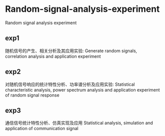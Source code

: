 # Random-signal-analysis-experiment
Random signal analysis experiment

## exp1

随机信号的产生、相关分析及其应用实验:
Generate random signals, correlation analysis and application experiment


## exp2

对随机信号响应的统计特性分析、功率谱分析及应用实验: 
Statistical characteristic analysis, power spectrum analysis and application experiment of random signal response

## exp3 

通信信号统计特性分析、仿真实现及应用
Statistical analysis, simulation and application of communication signal


